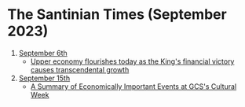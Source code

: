 # The Santinian Times (September 2023)

1. [September 6th](times_09-06-2023.md)
   * [Upper economy flourishes today as the King's financial victory causes transcendental growth](times_09-06-2023.md#upper-economy-flourishes-today-as-the-kings-financial-victory-causes-transcendental-growth)
2. [September 15th](times_09-15-2023.md)
   * [A Summary of Economically Important Events at GCS's Cultural Week](times_09-15-2023.md#a-summary-of-economically-important-events-at-gcss-cultural-week)
